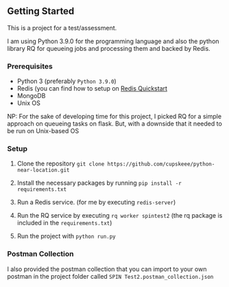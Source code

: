 ## Getting Started

This is a project for a test/assessment.

I am using Python 3.9.0 for the programming language and also the python library RQ for queueing jobs and processing them and backed by Redis.

### Prerequisites
- Python 3 (preferably `Python 3.9.0`)
- Redis (you can find how to setup on [Redis Quickstart](https://redis.io/topics/quickstart)
- MongoDB
- Unix OS

NP: For the sake of developing time for this project, I picked RQ for a simple approach on queueing tasks on flask. But, with a downside that it needed to be run on Unix-based OS

### Setup

1. Clone the repository
`git clone https://github.com/cupskeee/python-near-location.git`

2. Install the necessary packages by running `pip install -r requirements.txt`

3. Run a Redis service.
(for me by executing `redis-server`)

4. Run the RQ service by executing `rq worker spintest2` (the rq package is included in the `requirements.txt`)

5. Run the project with `python run.py`

### Postman Collection
I also provided the postman collection that you can import to your own postman in the project folder called `SPIN Test2.postman_collection.json`
